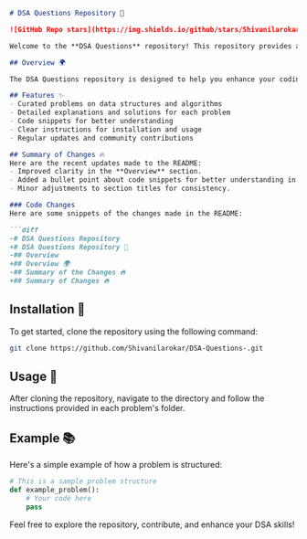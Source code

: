 ```markdown
# DSA Questions Repository 🚀

![GitHub Repo stars](https://img.shields.io/github/stars/Shivanilarokar/DSA-Questions-) ![GitHub forks](https://img.shields.io/github/forks/Shivanilarokar/DSA-Questions-) ![License](https://img.shields.io/badge/license-MIT-blue)

Welcome to the **DSA Questions** repository! This repository provides a comprehensive collection of DSA questions that will help you improve your problem-solving skills and prepare for coding interviews.

## Overview 🌍

The DSA Questions repository is designed to help you enhance your coding abilities through a curated set of data structures and algorithms challenges. This collection aims to provide a comprehensive resource for both beginners and experienced developers looking to sharpen their skills.

## Features ✨
- Curated problems on data structures and algorithms
- Detailed explanations and solutions for each problem
- Code snippets for better understanding
- Clear instructions for installation and usage
- Regular updates and community contributions

## Summary of Changes 🔥
Here are the recent updates made to the README:
- Improved clarity in the **Overview** section.
- Added a bullet point about code snippets for better understanding in the **Features** section.
- Minor adjustments to section titles for consistency.

### Code Changes
Here are some snippets of the changes made in the README:

```diff
-# DSA Questions Repository
+# DSA Questions Repository 🚀
-## Overview
+## Overview 🌍
-## Summary of the Changes 🔥
+## Summary of Changes 🔥
```

## Installation 🔧
To get started, clone the repository using the following command:

```bash
git clone https://github.com/Shivanilarokar/DSA-Questions-.git
```

## Usage 📖
After cloning the repository, navigate to the directory and follow the instructions provided in each problem's folder.

## Example 📚
Here's a simple example of how a problem is structured:

```python
# This is a sample problem structure
def example_problem():
    # Your code here
    pass
```

Feel free to explore the repository, contribute, and enhance your DSA skills!
```
